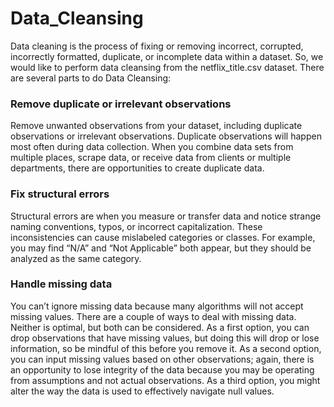 # Data_Cleansing
Data cleaning is the process of fixing or removing incorrect, corrupted, incorrectly formatted, duplicate, or incomplete data within a dataset. So, we would like to perform data cleansing from the netflix_title.csv dataset. There are several parts to do Data Cleansing:
### Remove duplicate or irrelevant observations
Remove unwanted observations from your dataset, including duplicate observations or irrelevant observations. Duplicate observations will happen most often during data collection. When you combine data sets from multiple places, scrape data, or receive data from clients or multiple departments, there are opportunities to create duplicate data.
### Fix structural errors
Structural errors are when you measure or transfer data and notice strange naming conventions, typos, or incorrect capitalization. These inconsistencies can cause mislabeled categories or classes. For example, you may find “N/A” and “Not Applicable” both appear, but they should be analyzed as the same category.
### Handle missing data
You can’t ignore missing data because many algorithms will not accept missing values. There are a couple of ways to deal with missing data. Neither is optimal, but both can be considered.
As a first option, you can drop observations that have missing values, but doing this will drop or lose information, so be mindful of this before you remove it.
As a second option, you can input missing values based on other observations; again, there is an opportunity to lose integrity of the data because you may be operating from assumptions and not actual observations.
As a third option, you might alter the way the data is used to effectively navigate null values.
